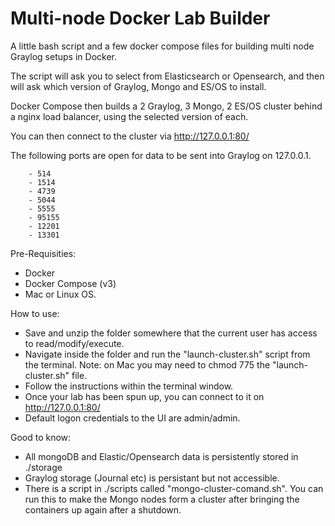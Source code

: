 # Multi-node Docker Lab Builder

A little bash script and a few docker compose files for building multi node Graylog setups in Docker.

The script will ask you to select from Elasticsearch or Opensearch, and then will ask which version of Graylog, Mongo and ES/OS to install. 

Docker Compose then builds a 2 Graylog, 3 Mongo, 2 ES/OS cluster behind a nginx load balancer, using the selected version of each.

You can then connect to the cluster via http://127.0.0.1:80/

The following ports are open for data to be sent into Graylog on 127.0.0.1.

        - 514
        - 1514
        - 4739
        - 5044
        - 5555
        - 95155
        - 12201
        - 13301

Pre-Requisities: 

- Docker 
- Docker Compose (v3)
- Mac or Linux OS.

How to use: 

- Save and unzip the folder somewhere that the current user has access to read/modify/execute.
- Navigate inside the folder and run the "launch-cluster.sh" script from the terminal. Note: on Mac you may need to chmod 775 the "launch-cluster.sh" file.
- Follow the instructions within the terminal window.
- Once your lab has been spun up, you can connect to it on http://127.0.0.1:80/
- Default logon credentials to the UI are admin/admin.

Good to know:

- All mongoDB and Elastic/Opensearch data is persistently stored in ./storage
- Graylog storage (Journal etc) is persistant but not accessible.
- There is a script in ./scripts called "mongo-cluster-comand.sh". You can run this to make the Mongo nodes form a cluster after bringing the containers up again after a shutdown.
